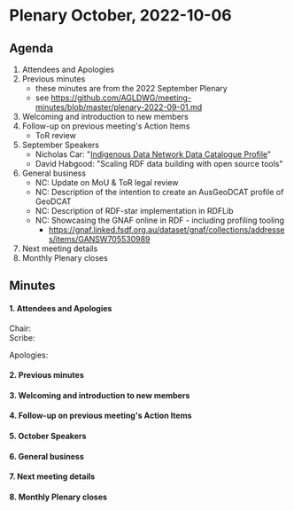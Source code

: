 # Plenary October, 2022-10-06

## Agenda

1. Attendees and Apologies
2. Previous minutes
    * these minutes are from the 2022 September Plenary
    * see <https://github.com/AGLDWG/meeting-minutes/blob/master/plenary-2022-09-01.md>
3. Welcoming and introduction to new members
5. Follow-up on previous meeting's Action Items
    * ToR review
5. September Speakers
    * Nicholas Car: "[Indigenous Data Network Data Catalogue Profile](https://linked.data.gov.au/def/idncp/spec)"
    * David Habgood: "Scaling RDF data building with open source tools"
6. General business 
    * NC: Update on MoU & ToR legal review
    * NC: Description of the intention to create an AusGeoDCAT profile of GeoDCAT
    * NC: Description of RDF-star implementation in RDFLib
    * NC: Showcasing the GNAF online in RDF - including profiling tooling
        * <https://gnaf.linked.fsdf.org.au/dataset/gnaf/collections/addresses/items/GANSW705530989>
8. Next meeting details
9. Monthly Plenary closes

## Minutes

#### 1. Attendees and Apologies

Chair:   
Scribe:  

Apologies:  

#### 2. Previous minutes

#### 3. Welcoming and introduction to new members

#### 4. Follow-up on previous meeting's Action Items

#### 5. October Speakers

#### 6. General business 

#### 7. Next meeting details

#### 8. Monthly Plenary closes
